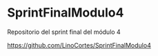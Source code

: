 # SprintFinalModulo4
Repositorio del sprint final del módulo 4

https://github.com/LinoCortes/SprintFinalModulo4
